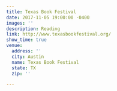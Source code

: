 ```yaml
---
title: Texas Book Festival
date: 2017-11-05 19:00:00 -0400
images: ''
description: Reading
link: http://www.texasbookfestival.org/
show_time: true
venue:
  address: ''
  city: Austin
  name: Texas Book Festival
  state: TX
  zip: ''

---
```

